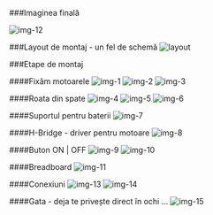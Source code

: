 
###Imaginea finală

![img-12](img/img_12.jpg)

###Layout de montaj - un fel de schemă
![layout](img/Layout.png)


###Etape de montaj

####Fixăm motoarele
![img-1](img/img_1.jpg)
![img-2](img/img_2.jpg)
![img-3](img/img_3.jpg)

####Roata din spate
![img-4](img/img_4.jpg)
![img-5](img/img_5.jpg)
![img-6](img/img_6.jpg)

####Suportul pentru baterii
![img-7](img/img_7.jpg)

####H-Bridge - driver pentru motoare
![img-8](img/img_8.jpg)

####Buton ON | OFF
![img-9](img/img_9.jpg)
![img-10](img/img_10.jpg)


####Breadboard
![img-11](img/img_11.jpg)


####Conexiuni 
![img-13](img/img_13.jpg)
![img-14](img/img_14.jpg)

####Gata - deja te privește direct în ochi  ... 
![img-15](img/img_15.jpg)